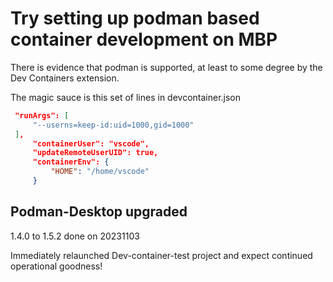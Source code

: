 # Try setting up podman based container development on MBP

There is evidence that podman is supported, at least to some degree by the Dev Containers extension.

The magic sauce is this set of lines in devcontainer.json

```json
 "runArgs": [
     "--userns=keep-id:uid=1000,gid=1000"
 ],
     "containerUser": "vscode",
     "updateRemoteUserUID": true,
     "containerEnv": {
         "HOME": "/home/vscode"
     }
```

## Podman-Desktop upgraded

1.4.0 to 1.5.2 done on 20231103

Immediately relaunched Dev-container-test project and expect continued operational goodness!
